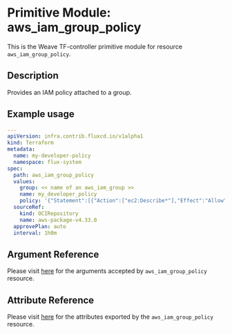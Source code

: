 
# Primitive Module: aws_iam_group_policy

This is the Weave TF-controller primitive module for resource `aws_iam_group_policy`.

## Description

Provides an IAM policy attached to a group.

## Example usage

```yaml
---
apiVersion: infra.contrib.fluxcd.io/v1alpha1
kind: Terraform
metadata:
  name: my-developer-policy
  namespace: flux-system
spec:
  path: aws_iam_group_policy
  values:
    group: << name of an aws_iam_group >>
    name: my_developer_policy
    policy: '{"Statement":[{"Action":["ec2:Describe*"],"Effect":"Allow","Resource":"*"}],"Version":"2012-10-17"}'
  sourceRef:
    kind: OCIRepository
    name: aws-package-v4.33.0
  approvePlan: auto
  interval: 1h0m
```

## Argument Reference

Please visit [here](https://registry.terraform.io/providers/hashicorp/aws/4.33.0/docs/resources/iam_policy#argument-reference) for the arguments accepted by `aws_iam_group_policy` resource.

## Attribute Reference

Please visit [here](https://registry.terraform.io/providers/hashicorp/aws/4.33.0/docs/resources/iam_policy#attributes-reference) for the attributes exported by the `aws_iam_group_policy` resource.
